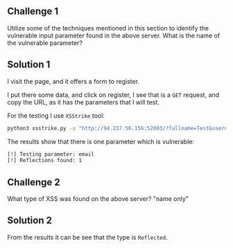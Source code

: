 ## Challenge 1

Utilize some of the techniques mentioned in this section to identify the vulnerable input parameter found in the above server. What is the name of the vulnerable parameter? 

## Solution 1

I visit the page, and it offers a form to register.

I put there some data, and click on register, I see that is a `GET` request, and copy the URL, as it has the parameters that I will test.

For the testing I use `XSStrike` tool:

```sh
python3 xsstrike.py -u "http://94.237.56.156:52003/?fullname=Test&username=HB&password=TT&email=tt%40hb.com"
```

The results show that there is one parameter which is vulnerable:

```sh
[!] Testing parameter: email
[!] Reflections found: 1
```

## Challenge 2

What type of XSS was found on the above server? "name only" 

## Solution 2

From the results it can be see that the type is `Reflected`.

